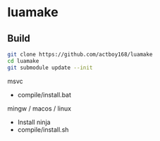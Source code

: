 # luamake

## Build

```bash
git clone https://github.com/actboy168/luamake
cd luamake
git submodule update --init
```

msvc
* compile/install.bat

mingw / macos / linux

* Install ninja
* compile/install.sh
